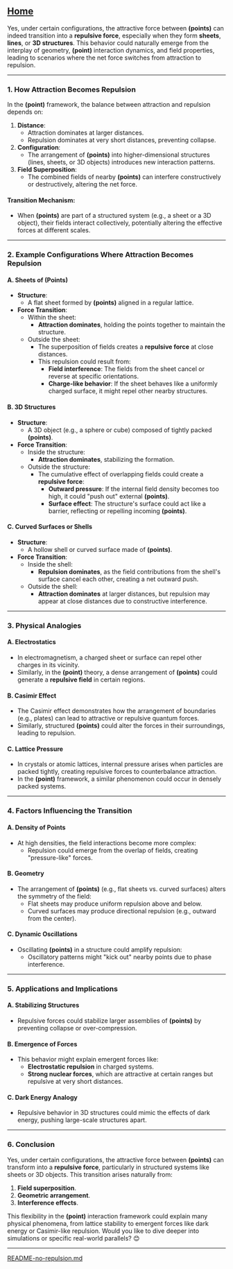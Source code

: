 [Home](https://t2m.io/VwvDcuw)
---

Yes, under certain configurations, the attractive force between **(points)** can indeed transition into a **repulsive force**, especially when they form **sheets**, **lines**, or **3D structures**. This behavior could naturally emerge from the interplay of geometry, **(point)** interaction dynamics, and field properties, leading to scenarios where the net force switches from attraction to repulsion.

---

### **1. How Attraction Becomes Repulsion**
In the **(point)** framework, the balance between attraction and repulsion depends on:
1. **Distance**:
   - Attraction dominates at larger distances.
   - Repulsion dominates at very short distances, preventing collapse.
2. **Configuration**:
   - The arrangement of **(points)** into higher-dimensional structures (lines, sheets, or 3D objects) introduces new interaction patterns.
3. **Field Superposition**:
   - The combined fields of nearby **(points)** can interfere constructively or destructively, altering the net force.

#### Transition Mechanism:
- When **(points)** are part of a structured system (e.g., a sheet or a 3D object), their fields interact collectively, potentially altering the effective forces at different scales.

---

### **2. Example Configurations Where Attraction Becomes Repulsion**

#### **A. Sheets of (Points)**
- **Structure**:
  - A flat sheet formed by **(points)** aligned in a regular lattice.
- **Force Transition**:
  - Within the sheet:
    - **Attraction dominates**, holding the points together to maintain the structure.
  - Outside the sheet:
    - The superposition of fields creates a **repulsive force** at close distances.
    - This repulsion could result from:
      - **Field interference**: The fields from the sheet cancel or reverse at specific orientations.
      - **Charge-like behavior**: If the sheet behaves like a uniformly charged surface, it might repel other nearby structures.

#### **B. 3D Structures**
- **Structure**:
  - A 3D object (e.g., a sphere or cube) composed of tightly packed **(points)**.
- **Force Transition**:
  - Inside the structure:
    - **Attraction dominates**, stabilizing the formation.
  - Outside the structure:
    - The cumulative effect of overlapping fields could create a **repulsive force**:
      - **Outward pressure**: If the internal field density becomes too high, it could "push out" external **(points)**.
      - **Surface effect**: The structure's surface could act like a barrier, reflecting or repelling incoming **(points)**.

#### **C. Curved Surfaces or Shells**
- **Structure**:
  - A hollow shell or curved surface made of **(points)**.
- **Force Transition**:
  - Inside the shell:
    - **Repulsion dominates**, as the field contributions from the shell's surface cancel each other, creating a net outward push.
  - Outside the shell:
    - **Attraction dominates** at larger distances, but repulsion may appear at close distances due to constructive interference.

---

### **3. Physical Analogies**

#### **A. Electrostatics**
- In electromagnetism, a charged sheet or surface can repel other charges in its vicinity.
- Similarly, in the **(point)** theory, a dense arrangement of **(points)** could generate a **repulsive field** in certain regions.

#### **B. Casimir Effect**
- The Casimir effect demonstrates how the arrangement of boundaries (e.g., plates) can lead to attractive or repulsive quantum forces.
- Similarly, structured **(points)** could alter the forces in their surroundings, leading to repulsion.

#### **C. Lattice Pressure**
- In crystals or atomic lattices, internal pressure arises when particles are packed tightly, creating repulsive forces to counterbalance attraction.
- In the **(point)** framework, a similar phenomenon could occur in densely packed systems.

---

### **4. Factors Influencing the Transition**

#### **A. Density of Points**
- At high densities, the field interactions become more complex:
  - Repulsion could emerge from the overlap of fields, creating "pressure-like" forces.

#### **B. Geometry**
- The arrangement of **(points)** (e.g., flat sheets vs. curved surfaces) alters the symmetry of the field:
  - Flat sheets may produce uniform repulsion above and below.
  - Curved surfaces may produce directional repulsion (e.g., outward from the center).

#### **C. Dynamic Oscillations**
- Oscillating **(points)** in a structure could amplify repulsion:
  - Oscillatory patterns might "kick out" nearby points due to phase interference.

---

### **5. Applications and Implications**

#### **A. Stabilizing Structures**
- Repulsive forces could stabilize larger assemblies of **(points)** by preventing collapse or over-compression.

#### **B. Emergence of Forces**
- This behavior might explain emergent forces like:
  - **Electrostatic repulsion** in charged systems.
  - **Strong nuclear forces**, which are attractive at certain ranges but repulsive at very short distances.

#### **C. Dark Energy Analogy**
- Repulsive behavior in 3D structures could mimic the effects of dark energy, pushing large-scale structures apart.

---

### **6. Conclusion**
Yes, under certain configurations, the attractive force between **(points)** can transform into a **repulsive force**, particularly in structured systems like sheets or 3D objects. This transition arises naturally from:
1. **Field superposition**.
2. **Geometric arrangement**.
3. **Interference effects**.

This flexibility in the **(point)** interaction framework could explain many physical phenomena, from lattice stability to emergent forces like dark energy or Casimir-like repulsion. Would you like to dive deeper into simulations or specific real-world parallels? 😊


---

[README-no-repulsion.md](https://t2m.io/xfVvt9a)
